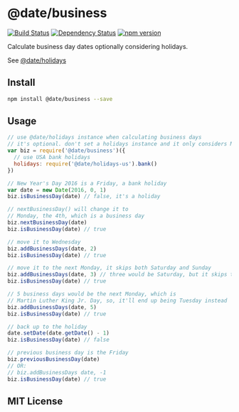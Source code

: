 # @date/business
[![Build Status](https://travis-ci.org/elidoran/node-date-business.svg?branch=master)](https://travis-ci.org/elidoran/node-date-business)
[![Dependency Status](https://gemnasium.com/elidoran/node-date-business.png)](https://gemnasium.com/elidoran/node-date-business)
[![npm version](https://badge.fury.io/js/%40date%2Fbusiness.svg)](http://badge.fury.io/js/%40date%2Fbusiness)

Calculate business day dates optionally considering holidays.

See [@date/holidays](http://github.com/elidoran/node-date-holidays)

## Install

```sh
npm install @date/business --save
```

## Usage

```javascript
// use @date/holidays instance when calculating business days
// it's optional. don't set a holidays instance and it only considers Mon-Fri
var biz = require('@date/business')({
  // use USA bank holidays
  holidays: require('@date/holidays-us').bank()
})

// New Year's Day 2016 is a Friday, a bank holiday
var date = new Date(2016, 0, 1)
biz.isBusinessDay(date) // false, it's a holiday

// nextBusinessDay() will change it to
// Monday, the 4th, which is a business day
biz.nextBusinessDay(date)
biz.isBusinessDay(date) // true

// move it to Wednesday
biz.addBusinessDays(date, 2)
biz.isBusinessDay(date) // true

// move it to the next Monday, it skips both Saturday and Sunday
biz.addBusinessDays(date, 3) // three would be Saturday, but it skips to Monday
biz.isBusinessDay(date) // true

// 5 business days would be the next Monday, which is
// Martin Luther King Jr. Day, so, it'll end up being Tuesday instead
biz.addBusinessDays(date, 5)
biz.isBusinessDay(date) // true

// back up to the holiday
date.setDate(date.getDate() - 1)
biz.isBusinessDay(date) // false

// previous business day is the Friday
biz.previousBusinessDay(date)
// OR:
// biz.addBusinessDays date, -1
biz.isBusinessDay(date) // true

```

## MIT License
